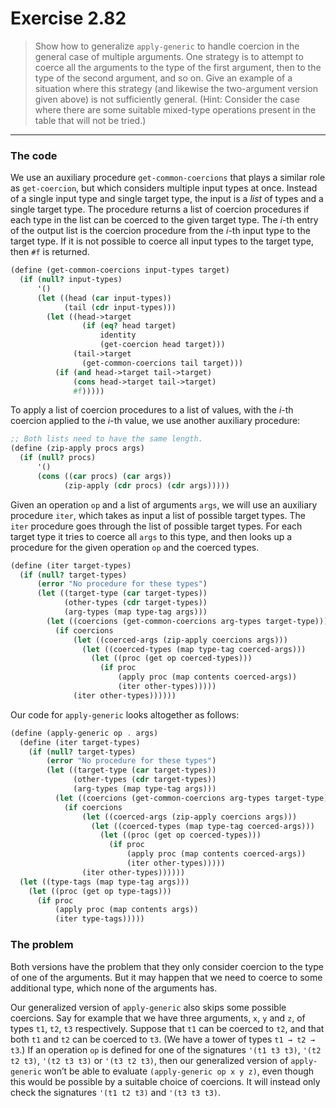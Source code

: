 # Exercise 2.82

> Show how to generalize `apply-generic` to handle coercion in the general case of multiple arguments.
> One strategy is to attempt to coerce all the arguments to the type of the first argument, then to the type of the second argument, and so on.
> Give an example of a situation where this strategy (and likewise the two-argument version given above) is not sufficiently general.
> (Hint: Consider the case where there are some suitable mixed-type operations present in the table that will not be tried.)

---



### The code

We use an auxiliary procedure `get-common-coercions` that plays a similar role as `get-coercion`, but which considers multiple input types at once.
Instead of a single input type and single target type, the input is a _list_ of types and a single target type.
The procedure returns a list of coercion procedures if each type in the list can be coerced to the given target type.
The _i_-th entry of the output list is the coercion procedure from the _i_-th input type to the target type.
If it is not possible to coerce all input types to the target type, then `#f` is returned.
```scheme
(define (get-common-coercions input-types target)
  (if (null? input-types)
      '()
      (let ((head (car input-types))
            (tail (cdr input-types)))
        (let ((head->target
                (if (eq? head target)
                    identity
                    (get-coercion head target)))
              (tail->target
                (get-common-coercions tail target)))
          (if (and head->target tail->target)
              (cons head->target tail->target)
              #f)))))
```

To apply a list of coercion procedures to a list of values, with the _i_-th coercion applied to the _i_-th value, we use another auxiliary procedure:
```scheme
;; Both lists need to have the same length.
(define (zip-apply procs args)
  (if (null? procs)
      '()
      (cons ((car procs) (car args))
            (zip-apply (cdr procs) (cdr args)))))
```

Given an operation `op` and a list of arguments `args`, we will use an auxiliary procedure `iter`, which takes as input a list of possible target types.
The `iter` procedure goes through the list of possible target types.
For each target type it tries to coerce all `args` to this type, and then looks up a procedure for the given operation `op` and the coerced types.
```scheme
(define (iter target-types)
  (if (null? target-types)
      (error "No procedure for these types")
      (let ((target-type (car target-types))
            (other-types (cdr target-types))
            (arg-types (map type-tag args)))
        (let ((coercions (get-common-coercions arg-types target-type)))
          (if coercions
              (let ((coerced-args (zip-apply coercions args)))
                (let ((coerced-types (map type-tag coerced-args)))
                  (let ((proc (get op coerced-types)))
                    (if proc
                        (apply proc (map contents coerced-args))
                        (iter other-types)))))
              (iter other-types))))))
```

Our code for `apply-generic` looks altogether as follows:
```scheme
(define (apply-generic op . args)
  (define (iter target-types)
    (if (null? target-types)
        (error "No procedure for these types")
        (let ((target-type (car target-types))
              (other-types (cdr target-types))
              (arg-types (map type-tag args)))
          (let ((coercions (get-common-coercions arg-types target-type)))
            (if coercions
                (let ((coerced-args (zip-apply coercions args)))
                  (let ((coerced-types (map type-tag coerced-args)))
                    (let ((proc (get op coerced-types)))
                      (if proc
                          (apply proc (map contents coerced-args))
                          (iter other-types)))))
                (iter other-types))))))
  (let ((type-tags (map type-tag args)))
    (let ((proc (get op type-tags)))
      (if proc
          (apply proc (map contents args))
          (iter type-tags)))))
```



### The problem

Both versions have the problem that they only consider coercion to the type of one of the arguments.
But it may happen that we need to coerce to some additional type, which none of the arguments has.

Our generalized version of `apply-generic` also skips some possible coercions.
Say for example that we have three arguments, `x`, `y` and `z`, of types `t1`, `t2`, `t3` respectively.
Suppose that `t1` can be coerced to `t2`, and that both `t1` and `t2` can be coerced to `t3`.
(We have a tower of types `t1 → t2 → t3`.)
If an operation `op` is defined for one of the signatures `'(t1 t3 t3)`, `'(t2 t2 t3)`, `'(t2 t3 t3)` or `'(t3 t2 t3)`, then our generalized version of `apply-generic` won’t be able to evaluate `(apply-generic op x y z)`, even though this would be possible by a suitable choice of coercions.
It will instead only check the signatures `'(t1 t2 t3)` and `'(t3 t3 t3)`.
